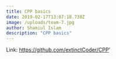 ```yaml
---
title: CPP basics
date: 2019-02-17T13:07:18.738Z
image: /uploads/team-7.jpg
author: Shamiul Islam
description: "CPP basics"
---
```

Link: <https://github.com/extinctCoder/CPP>'


